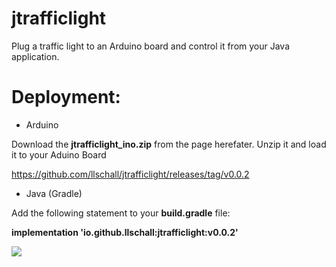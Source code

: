 # jtrafficlight

Plug a traffic light to an Arduino board and control it from your Java application.

# Deployment:

- Arduino

Download the **jtrafficlight_ino.zip** from the page herefater. Unzip it and load it to your Aduino Board

https://github.com/llschall/jtrafficlight/releases/tag/v0.0.2

- Java (Gradle)

Add the following statement to your **build.gradle** file:

**implementation 'io.github.llschall:jtrafficlight:v0.0.2'**

![](https://github.com/llschall/jtrafficlight/blob/main/jtrafficlight_512.bmp?raw=true)
